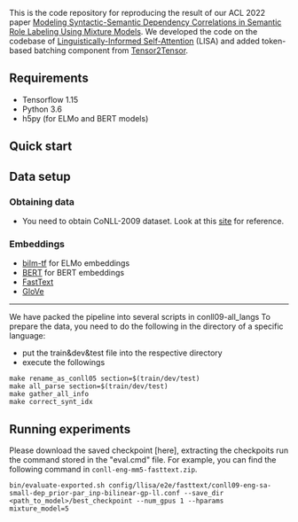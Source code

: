This is the code repository for reproducing the result of our ACL 2022 paper [Modeling Syntactic-Semantic Dependency Correlations in Semantic Role Labeling Using Mixture Models](). 
We developed the code on the codebase of [Linguistically-Informed Self-Attention](https://github.com/ChristoMartin/LISA) (LISA) and added token-based batching component from [Tensor2Tensor](https://github.com/tensorflow/tensor2tensor). 


Requirements
-------------------------
- Tensorflow 1.15
- Python 3.6
- h5py (for ELMo and BERT models)

Quick start
-------------------------
## Data setup
### Obtaining data
- You need to obtain CoNLL-2009 dataset. Look at this [site](https://ufal.mff.cuni.cz/conll2009-st/index.html) for reference.
### Embeddings
- [bilm-tf](https://github.com/allenai/bilm-tf) for ELMo embeddings
- [BERT](https://huggingface.co/docs/transformers/model_doc/bert) for BERT embeddings
- [FastText](https://fasttext.cc/) 
- [GloVe](https://nlp.stanford.edu/projects/glove/)
--------
We have packed the pipeline into several scripts in conll09-all_langs
To prepare the data, you need to do the following in the directory of a specific language:
- put the train&dev&test file into the respective directory
- execute the followings
```
make rename_as_conll05 section=$(train/dev/test)
make all_parse section=$(train/dev/test)
make gather_all_info 
make correct_synt_idx
```

Running experiments
-------------------------
Please download the saved checkpoint [here], extracting the checkpoits
run the command stored in the "eval.cmd" file. For example, you can find the following command in `conll-eng-mm5-fasttext.zip`.
```
bin/evaluate-exported.sh config/llisa/e2e/fasttext/conll09-eng-sa-small-dep_prior-par_inp-bilinear-gp-ll.conf --save_dir <path_to_model>/best_checkpoint --num_gpus 1 --hparams  mixture_model=5
```
